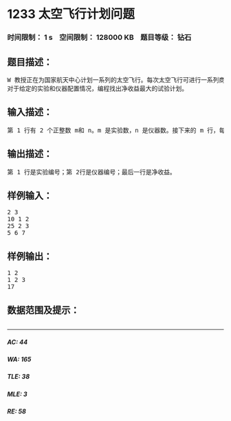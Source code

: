 # 1233 太空飞行计划问题   
### 时间限制： 1 s&nbsp;&nbsp;&nbsp;&nbsp;空间限制： 128000 KB&nbsp;&nbsp;&nbsp;&nbsp;题目等级： 钻石  
## 题目描述：  

<pre>
W 教授正在为国家航天中心计划一系列的太空飞行。每次太空飞行可进行一系列商业性实验而获取利润。现已确定了一个可供选择的实验集合 E={E1，E2，…，Em}，和进行这些实验需要使用的全部仪器的集合 I={I1， I2，… I n } 。实验 Ej需要用到的仪器是 I 的子集 Rj˝I。配置仪器 Ik的费用为 ck美元。实验 Ej的赞助商已同意为该实验结果支付 pj美元。W 教授的任务是找出一个有效算法，确定在一次太空飞行中要进行哪些实验并因此而配置哪些仪器才能使太空飞行的净收益最大。这里净收益是指进行实验所获得的全部收入与配置仪器的全部费用的差额。  
对于给定的实验和仪器配置情况，编程找出净收益最大的试验计划。
</pre>
  
  
## 输入描述：  

<pre>
第 1 行有 2 个正整数 m和 n。m 是实验数，n 是仪器数。接下来的 m 行，每行是一个实验的有关数据。第一个数赞助商同意支付该实验的费用；接着是该实验需要用到的若干仪器的编号。最后一行的 n 个数是配置每个仪器的费用。
</pre>
  
  
## 输出描述：  

<pre>
第 1 行是实验编号；第 2行是仪器编号；最后一行是净收益。
</pre>
  
  
## 样例输入：  

<pre>
2 3 
10 1 2 
25 2 3 
5 6 7
</pre>
  
  
## 样例输出：  

<pre>
1 2  
1 2 3  
17
</pre>
  
  
## 数据范围及提示：  

<pre>
</pre>
  
  
***  

##### AC: 44  
##### WA: 165  
##### TLE: 38  
##### MLE: 3  
##### RE: 58  
